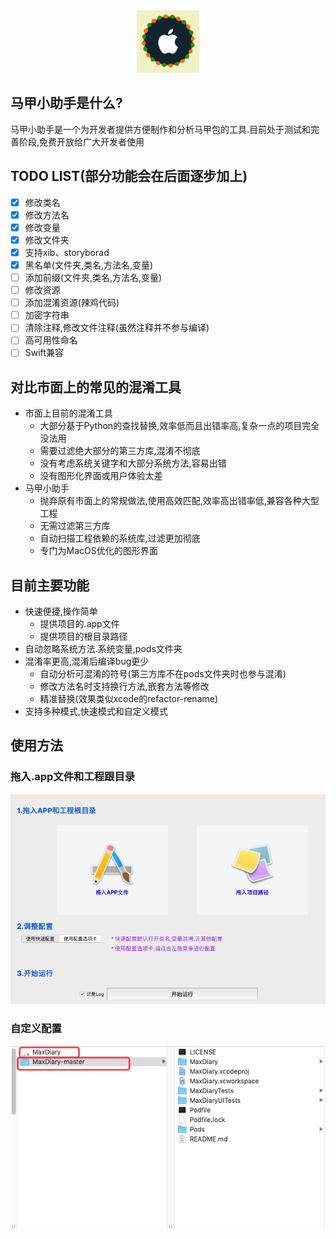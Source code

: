 
<div align="center">
<img width="100" height="100" src="MajiaTools/logo.png" alt="logo.png"/>
</p>
</div>

## 马甲小助手是什么?
马甲小助手是一个为开发者提供方便制作和分析马甲包的工具.目前处于测试和完善阶段,免费开放给广大开发者使用

## TODO LIST(部分功能会在后面逐步加上)
- [x] 修改类名
- [x] 修改方法名
- [x] 修改变量
- [x] 修改文件夹
- [x] 支持xib、storyborad
- [x] 黑名单(文件夹,类名,方法名,变量)
- [ ] 添加前缀(文件夹,类名,方法名,变量)
- [ ] 修改资源
- [ ] 添加混淆资源(辣鸡代码)
- [ ] 加密字符串
- [ ] 清除注释,修改文件注释(虽然注释并不参与编译)
- [ ] 高可用性命名
- [ ] Swift兼容

## 对比市面上的常见的混淆工具
* 市面上目前的混淆工具
    * 大部分基于Python的查找替换,效率低而且出错率高,复杂一点的项目完全没法用
    * 需要过滤绝大部分的第三方库,混淆不彻底
    * 没有考虑系统关键字和大部分系统方法,容易出错
    * 没有图形化界面或用户体验太差
* 马甲小助手
    * 抛弃原有市面上的常规做法,使用高效匹配,效率高出错率低,兼容各种大型工程
    * 无需过滤第三方库
    * 自动扫描工程依赖的系统库,过滤更加彻底
    * 专门为MacOS优化的图形界面

## 目前主要功能
* 快速便捷,操作简单
  * 提供项目的.app文件
  * 提供项目的根目录路径
* 自动忽略系统方法.系统变量,pods文件夹
* 混淆率更高,混淆后编译bug更少
  * 自动分析可混淆的符号(第三方库不在pods文件夹时也参与混淆)
  * 修改方法名时支持换行方法,嵌套方法等修改
  * 精准替换(效果类似xcode的refactor-rename)
* 支持多种模式,快速模式和自定义模式

## 使用方法
### 拖入.app文件和工程跟目录
![avatar](https://raw.githubusercontent.com/MajiaTools/MajiaTools/master/MajiaTools/step.png)

### 自定义配置
![avatar](https://raw.githubusercontent.com/MajiaTools/MajiaTools/master/MajiaTools/step1.png)


